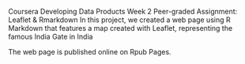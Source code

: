 Coursera Developing Data Products Week 2 Peer-graded Assignment: Leaflet & Rmarkdown
In this project, we created a web page using R Markdown that features a map created with Leaflet, representing the famous India Gate in India

The web page is published online on Rpub Pages.
